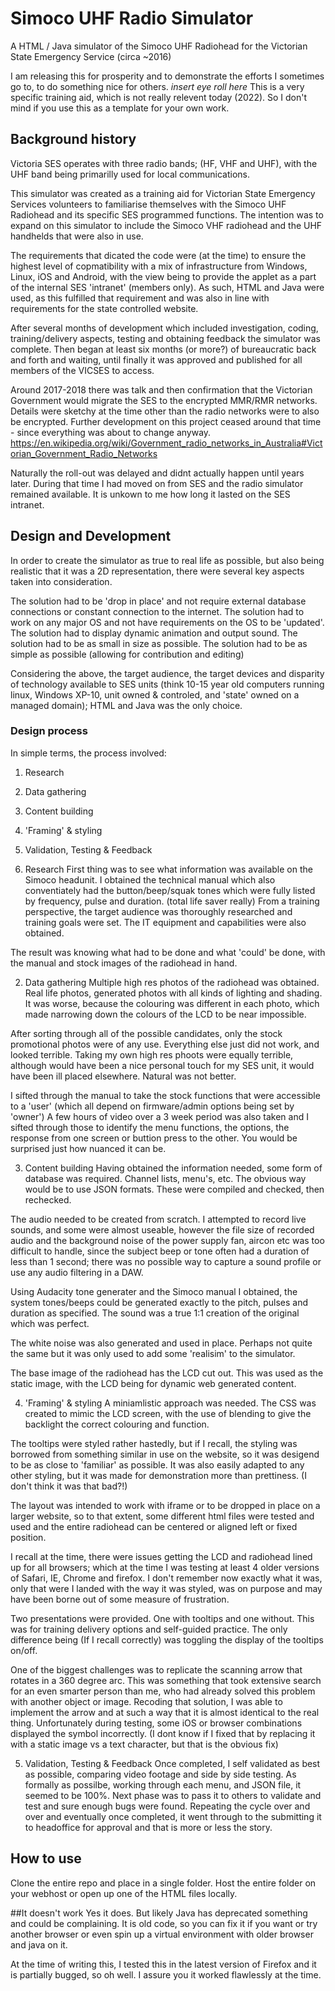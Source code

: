 # Simoco UHF Radio Simulator
A HTML / Java simulator of the Simoco UHF Radiohead for the Victorian State Emergency Service (circa ~2016)

I am releasing this for prosperity and to demonstrate the efforts I sometimes go to, to do something nice for others. *insert eye roll here*
This is a very specific training aid, which is not really relevent today (2022). So I don't mind if you use this as a template for your own work.

## Background history
Victoria SES operates with three radio bands; (HF, VHF and UHF), with the UHF band being primarilly used for local communications. 

This simulator was created as a training aid for Victorian State Emergency Services volunteers to familiarise themselves with the Simoco UHF Radiohead and its specific SES programmed functions. The intention was to expand on this simulator to include the Simoco VHF radiohead and the UHF handhelds that were also in use.

The requirements that dicated the code were (at the time) to ensure the highest level of copmatibility with a mix of infrastructure from Windows, Linux, iOS and Android, with the view being to provide the applet as a part of the internal SES 'intranet' (members only). As such, HTML and Java were used, as this fulfilled that requirement and was also in line with requirements for the state controlled website.

After several months of development which included investigation, coding, training/delivery aspects, testing and obtaining feedback the simulator was complete. Then began at least six months (or more?) of bureaucratic back and forth and waiting, until finally it was approved and published for all members of the VICSES to access.

Around 2017-2018 there was talk and then confirmation that the Victorian Government would migrate the SES to the encrypted MMR/RMR networks. Details were sketchy at the time other than the radio networks were to also be encrypted. Further development on this project ceased around that time - since everything was about to change anyway. https://en.wikipedia.org/wiki/Government_radio_networks_in_Australia#Victorian_Government_Radio_Networks

Naturally the roll-out was delayed and didnt actually happen until years later. During that time I had moved on from SES and the radio simulator remained available. It is unkown to me how long it lasted on the SES intranet.

## Design and Development
In order to create the simulator as true to real life as possible, but also being realistic that it was a 2D representation, there were several key aspects taken into consideration.

The solution had to be 'drop in place' and not require external database connections or constant connection to the internet.
The solution had to work on any major OS and not have requirements on the OS to be 'updated'.
The solution had to display dynamic animation and output sound.
The solution had to be as small in size as possible.
The solution had to be as simple as possible (allowing for contribution and editing)

Considering the above, the target audience, the target devices and disparity of technology available to SES units (think 10-15 year old computers running linux, Windows XP-10, unit owned & controled, and 'state' owned on a managed domain); HTML and Java was the only choice.

### Design process
In simple terms, the process involved:

1. Research
2. Data gathering
3. Content building
4. 'Framing' & styling
5. Validation, Testing & Feedback

1. Research
First thing was to see what information was available on the Simoco headunit. I obtained the technical manual which also conventiately had the button/beep/squak tones which were fully listed by frequency, pulse and duration. (total life saver really)
From a training perspective, the target audience was thoroughly researched and training goals were set. The IT equipment and capabilities were also obtained.

The result was knowing what had to be done and what 'could' be done, with the manual and stock images of the radiohead in hand.

2. Data gathering
Multiple high res photos of the radiohead was obtained. Real life photos, generated photos with all kinds of lighting and shading. It was worse, because the colouring was different in each photo, which made narrowing down the colours of the LCD to be near impossible.

After sorting through all of the possible candidates, only the stock promotional photos were of any use. Everything else just did not work, and looked terrible.
Taking my own high res phoots were equally terrible, although would have been a nice personal touch for my SES unit, it would have been ill placed elsewhere. Natural was not better.

I sifted through the manual to take the stock functions that were accessible to a 'user' (which all depend on firmware/admin options being set by 'owner')
A few hours of video over a 3 week period was also taken and I sifted through those to identify the menu functions, the options, the response from one screen or buttion press to the other. You would be surprised just how nuanced it can be.

3. Content building
Having obtained the information needed, some form of database was required. Channel lists, menu's, etc. The obvious way would be to use JSON formats. These were compiled and checked, then rechecked.

The audio needed to be created from scratch. I attempted to record live sounds, and some were almost useable, however the file size of recorded audio and the background noise of the power supply fan, aircon etc was too difficult to handle, since the subject beep or tone often had a duration of less than 1 second; there was no possible way to capture a sound profile or use any audio filtering in a DAW.

Using Audacity tone generater and the Simoco manual I obtained, the system tones/beeps could be generated exactly to the pitch, pulses and duration as specified. The sound was a true 1:1 creation of the original which was perfect.

The white noise was also generated and used in place. Perhaps not quite the same but it was only used to add some 'realisim' to the simulator.

The base image of the radiohead has the LCD cut out. This was used as the static image, with the LCD being for dynamic web generated content.

4. 'Framing' & styling
A miniamlistic approach was needed.
The CSS was created to mimic the LCD screen, with the use of blending to give the backlight the correct colouring and function.

The tooltips were styled rather hastedly, but if I recall, the styling was borrowed from something similar in use on the website, so it was desigend to be as close to 'familiar' as possible. It was also easily adapted to any other styling, but it was made for demonstration more than prettiness. (I don't think it was that bad?!)

The layout was intended to work with iframe or to be dropped in place on a larger website, so to that extent, some different html files were tested and used and the entire radiohead can be centered or aligned left or fixed position.

I recall at the time, there were issues getting the LCD and radiohead lined up for all browsers; which at the time I was testing at least 4 older versions of Safari, IE, Chrome and firefox. I don't remember now exactly what it was, only that were I landed with the way it was styled, was on purpose and may have been borne out of some measure of frustration.

Two presentations were provided. One with tooltips and one without. This was for training delivery options and self-guided practice. The only difference being (If I recall correctly) was toggling the display of the tooltips on/off.

One of the biggest challenges was to replicate the scanning arrow that rotates in a 360 degree arc. This was something that took extensive search for an even smarter person than me, who had already solved this problem with another object or image. Recoding that solution, I was able to implement the arrow and at such a way that it is almost identical to the real thing. Unfortunately during testing, some iOS or browser combinations displayed the symbol incorrectly. (I dont know if I fixed that by replacing it with a static image vs a text character, but that is the obvious fix)

5. Validation, Testing & Feedback
Once completed, I self validated as best as possible, comparing video footage and side by side testing. As formally as possilbe, working through each menu, and JSON file, it seemed to be 100%. Next phase was to pass it to others to validate and test and sure enough bugs were found.
Repeating the cycle over and over and eventually once completed, it went through to the submitting it to headoffice for approval and that is more or less the story.

## How to use
Clone the entire repo and place in a single folder. Host the entire folder on your webhost or open up one of the HTML files locally.

##It doesn't work
Yes it does. But likely Java has deprecated something and could be complaining. 
It is old code, so you can fix it if you want or try another browser or even spin up a virtual environment with older browser and java on it.

At the time of writing this, I tested this in the latest version of Firefox and it is partially bugged, so oh well.
I assure you it worked flawlessly at the time.

